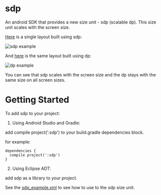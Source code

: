 # sdp
An android SDK that provides a new size unit - sdp (scalable dp). This size unit scales with the screen size.

[Here](https://github.com/intuit/sdp/blob/master/src/main/res/layout/sdp_example.xml) is a single layout built using sdp:

![sdp example](https://github.com/intuit/sdp/blob/master/sdp_example.png)

And [here](https://github.com/intuit/sdp/blob/master/src/main/res/layout/dp_example.xml) is the same layout built using dp:

![dp example](https://github.com/intuit/sdp/blob/master/dp_example.png)

You can see that sdp scales with the screen size and the dp stays with the same size on all screen sizes.

# Getting Started

To add sdp to your project:

1. Using Android Studio and Gradle: 

  add compile project(':sdp') to your build.gradle dependencies block.
  
  for example:
  
  ```
  dependencies {
    compile project(':sdp')
  }
  ```
  
2. Using Eclipse ADT:

  add sdp as a library to your project.

See the [sdp_example.xml](https://github.com/intuit/sdp/blob/master/src/main/res/layout/sdp_example.xml) to see how to use to the sdp size unit.
